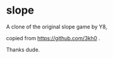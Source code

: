 # slope
A clone of the original slope game by Y8,

copied from https://github.com/3kh0 . 

Thanks dude. 
